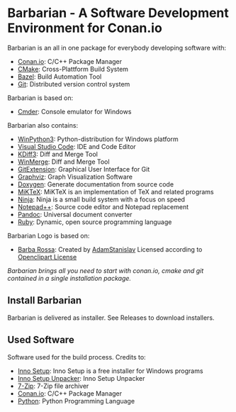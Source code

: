 # Barbarian - A Software Development Environment for Conan.io

Barbarian is an all in one package for everybody developing software with:
* [Conan.io](https://conan.io): C/C++ Package Manager
* [CMake](https://cmake.org): Cross-Plattform Build System
* [Bazel](https://bazel.build): Build Automation Tool
* [Git](https://git-scm.com): Distributed version control system

Barbarian is based on:
* [Cmder](http://cmder.net/): Console emulator for Windows

Barbarian also contains:
* [WinPython3](https://winpython.github.io): Python-distribution for Windows platform
* [Visual Studio Code](https://code.visualstudio.com): IDE and Code Editor
* [KDiff3](http://kdiff3.sourceforge.net): Diff and Merge Tool
* [WinMerge](http://winmerge.org): Diff and Merge Tool
* [GitExtension](http://gitextensions.github.io): Graphical User Interface for Git
* [Graphviz](https://www.graphviz.org): Graph Visualization Software
* [Doxygen](http://www.doxygen.nl): Generate documentation from source code
* [MiKTeX](https://miktex.org): MiKTeX is an implementation of TeX and related programs
* [Ninja](https://ninja-build.org): Ninja is a small build system with a focus on speed
* [Notepad++](https://notepad-plus-plus.org): Source code editor and Notepad replacement
* [Pandoc](https://pandoc.org): Universal document converter
* [Ruby](https://www.ruby-lang.org): Dynamic, open source programming language 

Barbarian Logo is based on:
* [Barba Rossa](https://openclipart.org/detail/299925/barba-rossa): 
  Created by [AdamStanislav](https://openclipart.org/user-detail/AdamStanislav)
  Licensed according to [Openclipart License](https://openclipart.org/share)

*Barbarian brings all you need to start with conan.io, cmake and git contained in a single installation package.*

## Install Barbarian

Barbarian is delivered as installer. See Releases to download installers.

## Used Software 

Software used for the build process. Credits to:

* [Inno Setup](http://www.jrsoftware.org/isinfo.php): Inno Setup is a free installer for Windows programs
* [Inno Setup Unpacker](http://innounp.sourceforge.net/): Inno Setup Unpacker
* [7-Zip](https://www.7-zip.org/): 7-Zip file archiver
* [Conan.io](https:://conan.io): C/C++ Package Manager
* [Python](https://www.python.org): Python Programming Language
